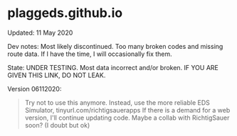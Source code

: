 # plaggeds.github.io
Updated: 11 May 2020

Dev notes: Most likely discontinued. Too many broken codes and missing route data. If I have the time, I will occasionally fix them.

State: UNDER TESTING. Most data incorrect and/or broken. IF YOU ARE GIVEN THIS LINK, DO NOT LEAK.

Version 06112020:

>Try not to use this anymore. Instead, use the more reliable EDS Simulator, tinyurl.com/richtigsauerapps If there is a demand for a web version, I'll continue updating code. Maybe a collab with RichtigSauer soon? (I doubt but ok)
